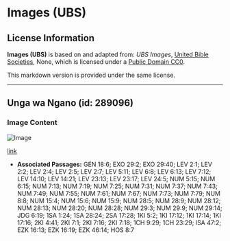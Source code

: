 # Images (UBS)

## License Information

**Images (UBS)** is based on and adapted from: _UBS Images_, [United Bible Societies](https://unitedbiblesocieties.org/), None, which is licensed under a [Public Domain CC0](https://creativecommons.org/public-domain/cc0/).

This markdown version is provided under the same license.



--------------------------------

## Unga wa Ngano (id: 289096)

### Image Content

![Image](https://cdn.aquifer.bible/aquifer-content/resources/Media/WEB-0905_wheat_flour.jpg)

[link](https://cdn.aquifer.bible/aquifer-content/resources/Media/WEB-0905_wheat_flour.jpg)

* **Associated Passages:** GEN 18:6; EXO 29:2; EXO 29:40; LEV 2:1; LEV 2:2; LEV 2:4; LEV 2:5; LEV 2:7; LEV 5:11; LEV 6:8; LEV 6:13; LEV 7:12; LEV 14:10; LEV 14:21; LEV 23:13; LEV 23:17; LEV 24:5; NUM 5:15; NUM 6:15; NUM 7:13; NUM 7:19; NUM 7:25; NUM 7:31; NUM 7:37; NUM 7:43; NUM 7:49; NUM 7:55; NUM 7:61; NUM 7:67; NUM 7:73; NUM 7:79; NUM 8:8; NUM 15:4; NUM 15:6; NUM 15:9; NUM 28:5; NUM 28:9; NUM 28:12; NUM 28:13; NUM 28:20; NUM 28:28; NUM 29:3; NUM 29:9; NUM 29:14; JDG 6:19; 1SA 1:24; 1SA 28:24; 2SA 17:28; 1KI 5:2; 1KI 17:12; 1KI 17:14; 1KI 17:16; 2KI 4:41; 2KI 7:1; 2KI 7:16; 2KI 7:18; 1CH 9:29; 1CH 23:29; ISA 47:2; EZK 16:13; EZK 16:19; EZK 46:14; HOS 8:7

